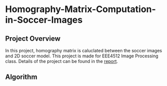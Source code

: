 # Homography-Matrix-Computation-in-Soccer-Images
## Project Overview
In this project, homography matrix is caluclated between the soccer images and 2D soccer model. This project is made for EEE4512 Image Processing class. Details of the 
project can be found in the [report](https://github.com/omerkolcak/Homography-Matrix-Computation-in-Soccer-Images/blob/master/EEE4512%20-%20Report.pdf). 
## Algorithm
